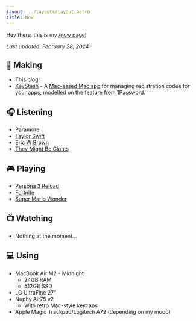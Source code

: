 ```yaml
---
layout: ../layouts/Layout.astro
title: Now
---
```


Hey there, this is my [/now page](https://nownownow.com/about)!

_Last updated: February 28, 2024_

## 🔨 Making

- This blog!
- [KeyStash](https://github.com/ghall89/KeyStash) - A [Mac-assed Mac app](https://daringfireball.net/linked/2020/03/20/mac-assed-mac-apps) for managing registration codes for your apps, modelled on the feature from 1Password.

## 🎧 Listening

- [Paramore](https://music.apple.com/us/artist/paramore/75950796)
- [Taylor Swift](https://music.apple.com/us/artist/taylor-swift/159260351)
- [Eric W Brown](https://music.apple.com/us/artist/eric-w-brown/1503483546)
- [They Might Be Giants](https://music.apple.com/us/artist/they-might-be-giants/149020)

## 🎮 Playing

- [Persona 3 Reload](https://thegamesdb.net/game.php?id=118048)
- [Fortnite](https://thegamesdb.net/game.php?id=84367)
- [Super Mario Wonder](https://thegamesdb.net/game.php?id=115948)

## 📺 Watching

- Nothing at the moment...

## 💻 Using

- MacBook Air M2 - Midnight
  - 24GB RAM
  - 512GB SSD
- LG UltraFine 27"
- Nuphy Air75 v2
  - With retro Mac-style keycaps
- Apple Magic Trackpad/Logitech A72 (depending on my mood)
